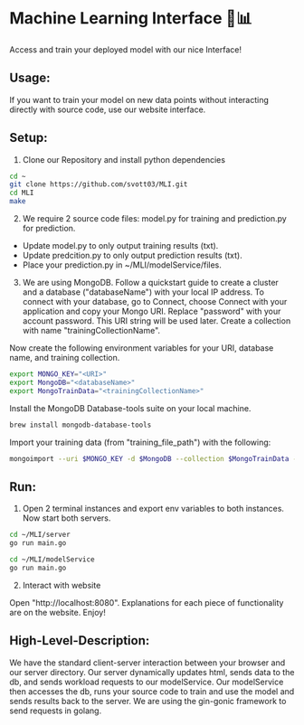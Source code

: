 # Machine Learning Interface 🤖📊
Access and train your deployed model with our nice Interface!

## Usage:
If you want to train your model on new data points without interacting directly with source code, use our website interface.

## Setup:
1. Clone our Repository and install python dependencies
```bash
cd ~
git clone https://github.com/svott03/MLI.git
cd MLI
make
```

2. We require 2 source code files: model.py for training and prediction.py for prediction.

- Update model.py to only output training results (txt).
- Update predcition.py to only output prediction results (txt).
- Place your prediction.py in ~/MLI/modelService/files.

3. We are using MongoDB. Follow a quickstart guide to create a cluster and a database ("databaseName") with your local IP address. To connect with your database, go to Connect, choose Connect with your application and copy your Mongo URI. Replace "password" with your account password. This URI string will be used later. Create a collection with name "trainingCollectionName".

Now create the following environment variables for your URI, database name, and training collection.
```bash
export MONGO_KEY="<URI>"
export MongoDB="<databaseName>"
export MongoTrainData="<trainingCollectionName>"
```

Install the MongoDB Database-tools suite on your local machine.
```bash
brew install mongodb-database-tools
```

Import your training data (from "training_file_path") with the following:
```bash
mongoimport --uri $MONGO_KEY -d $MongoDB --collection $MongoTrainData --type=csv --headerline --file "training_file_path"
```

## Run:
1. Open 2 terminal instances and export env variables to both instances. Now start both servers.
```bash
cd ~/MLI/server
go run main.go
```

```bash
cd ~/MLI/modelService
go run main.go
```

2. Interact with website

Open "http://localhost:8080". Explanations for each piece of functionality are on the website. Enjoy!


## High-Level-Description:
We have the standard client-server interaction between your browser and our server directory. Our server dynamically updates html, sends data to the db, and sends workload requests to our modelService. Our modelService then accesses the db, runs your source code to train and use the model and sends results back to the server. We are using the gin-gonic framework to send requests in golang.